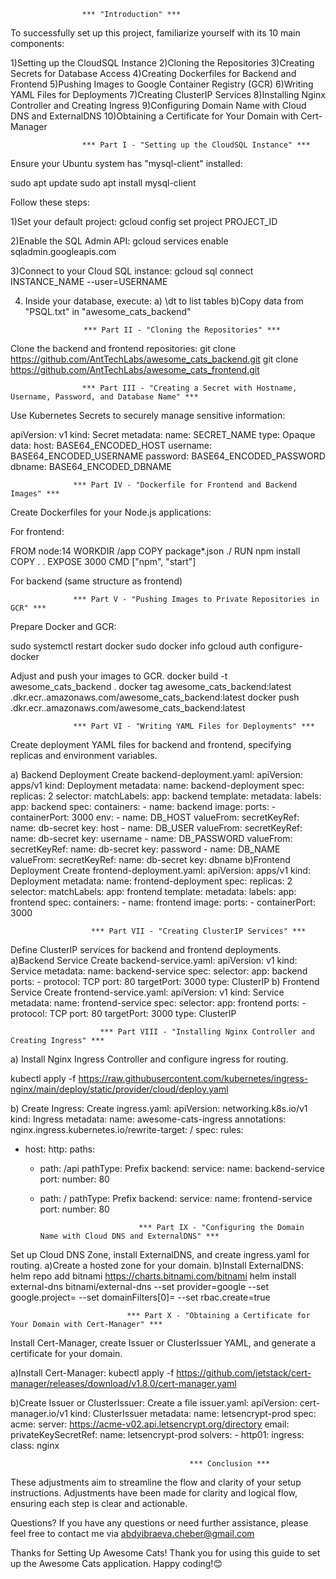                     *** "Introduction" ***
To successfully set up this project, familiarize yourself with its 10 main components:

1)Setting up the CloudSQL Instance
2)Cloning the Repositories
3)Creating Secrets for Database Access
4)Creating Dockerfiles for Backend and Frontend
5)Pushing Images to Google Container Registry (GCR)
6)Writing YAML Files for Deployments
7)Creating ClusterIP Services
8)Installing Nginx Controller and Creating Ingress
9)Configuring Domain Name with Cloud DNS and ExternalDNS
10)Obtaining a Certificate for Your Domain with Cert-Manager

                    *** Part I - "Setting up the CloudSQL Instance" ***
Ensure your Ubuntu system has "mysql-client" installed:

sudo apt update
sudo apt install mysql-client

Follow these steps:

1)Set your default project:
gcloud config set project PROJECT_ID

2)Enable the SQL Admin API:
gcloud services enable sqladmin.googleapis.com

3)Connect to your Cloud SQL instance:
gcloud sql connect INSTANCE_NAME --user=USERNAME

4) Inside your database, execute:
a) \dt to list tables
b)Copy data from "PSQL.txt" in "awesome_cats_backend"

                    *** Part II - "Cloning the Repositories" ***
Clone the backend and frontend repositories:
git clone https://github.com/AntTechLabs/awesome_cats_backend.git
git clone https://github.com/AntTechLabs/awesome_cats_frontend.git


                    *** Part III - "Creating a Secret with Hostname, Username, Password, and Database Name" ***
Use Kubernetes Secrets to securely manage sensitive information:

apiVersion: v1
kind: Secret
metadata:
  name: SECRET_NAME
type: Opaque
data:
  host: BASE64_ENCODED_HOST
  username: BASE64_ENCODED_USERNAME
  password: BASE64_ENCODED_PASSWORD
  dbname: BASE64_ENCODED_DBNAME

                  *** Part IV - "Dockerfile for Frontend and Backend Images" ***
Create Dockerfiles for your Node.js applications:

For frontend:

FROM node:14
WORKDIR /app
COPY package*.json ./
RUN npm install
COPY . .
EXPOSE 3000
CMD ["npm", "start"]

For backend (same structure as frontend)

                  *** Part V - "Pushing Images to Private Repositories in GCR" ***
Prepare Docker and GCR:

sudo systemctl restart docker
sudo docker info
gcloud auth configure-docker

Adjust and push your images to GCR.
docker build -t awesome_cats_backend .
docker tag awesome_cats_backend:latest <your-account-id>.dkr.ecr.<your-region>.amazonaws.com/awesome_cats_backend:latest
docker push <your-account-id>.dkr.ecr.<your-region>.amazonaws.com/awesome_cats_backend:latest

                  *** Part VI - "Writing YAML Files for Deployments" ***
Create deployment YAML files for backend and frontend, specifying replicas and environment variables.

a) Backend Deployment
Create backend-deployment.yaml:
apiVersion: apps/v1
kind: Deployment
metadata:
  name: backend-deployment
spec:
  replicas: 2
  selector:
    matchLabels:
      app: backend
  template:
    metadata:
      labels:
        app: backend
    spec:
      containers:
      - name: backend
        image: <your-backend-image>
        ports:
        - containerPort: 3000
        env:
        - name: DB_HOST
          valueFrom:
            secretKeyRef:
              name: db-secret
              key: host
        - name: DB_USER
          valueFrom:
            secretKeyRef:
              name: db-secret
              key: username
        - name: DB_PASSWORD
          valueFrom:
            secretKeyRef:
              name: db-secret
              key: password
        - name: DB_NAME
          valueFrom:
            secretKeyRef:
              name: db-secret
              key: dbname
b)Frontend Deployment
Create frontend-deployment.yaml:
apiVersion: apps/v1
kind: Deployment
metadata:
  name: frontend-deployment
spec:
  replicas: 2
  selector:
    matchLabels:
      app: frontend
  template:
    metadata:
      labels:
        app: frontend
    spec:
      containers:
      - name: frontend
        image: <your-frontend-image>
        ports:
        - containerPort: 3000

                      *** Part VII - "Creating ClusterIP Services" ***
Define ClusterIP services for backend and frontend deployments.
a)Backend Service
Create backend-service.yaml:
apiVersion: v1
kind: Service
metadata:
  name: backend-service
spec:
  selector:
    app: backend
  ports:
    - protocol: TCP
      port: 80
      targetPort: 3000
  type: ClusterIP
b) Frontend Service
Create frontend-service.yaml:
apiVersion: v1
kind: Service
metadata:
  name: frontend-service
spec:
  selector:
    app: frontend
  ports:
    - protocol: TCP
      port: 80
      targetPort: 3000
  type: ClusterIP

                        *** Part VIII - "Installing Nginx Controller and Creating Ingress" ***
a) Install Nginx Ingress Controller and configure ingress for routing.

kubectl apply -f https://raw.githubusercontent.com/kubernetes/ingress-nginx/main/deploy/static/provider/cloud/deploy.yaml

b) Create Ingress:
Create ingress.yaml:
apiVersion: networking.k8s.io/v1
kind: Ingress
metadata:
  name: awesome-cats-ingress
  annotations:
    nginx.ingress.kubernetes.io/rewrite-target: /
spec:
  rules:
  - host: <your-domain-name>
    http:
      paths:
      - path: /api
        pathType: Prefix
        backend:
          service:
            name: backend-service
            port:
              number: 80
      - path: /
        pathType: Prefix
        backend:
          service:
            name: frontend-service
            port:
              number: 80

                                  *** Part IX - "Configuring the Domain Name with Cloud DNS and ExternalDNS" ***
Set up Cloud DNS Zone, install ExternalDNS, and create ingress.yaml for routing.
a)Create a hosted zone for your domain.
b)Install ExternalDNS:
helm repo add bitnami https://charts.bitnami.com/bitnami
helm install external-dns bitnami/external-dns --set provider=google --set google.project=<your-project-id> --set domainFilters[0]=<your-domain-name> --set rbac.create=true

                              *** Part X - "Obtaining a Certificate for Your Domain with Cert-Manager" ***
Install Cert-Manager, create Issuer or ClusterIssuer YAML, and generate a certificate for your domain.

a)Install Cert-Manager:
kubectl apply -f https://github.com/jetstack/cert-manager/releases/download/v1.8.0/cert-manager.yaml

b)Create Issuer or ClusterIssuer:
Create a file issuer.yaml:
apiVersion: cert-manager.io/v1
kind: ClusterIssuer
metadata:
  name: letsencrypt-prod
spec:
  acme:
    server: https://acme-v02.api.letsencrypt.org/directory
    email: <your-email>
    privateKeySecretRef:
      name: letsencrypt-prod
    solvers:
    - http01:
        ingress:
          class: nginx

                                            *** Conclusion ***
These adjustments aim to streamline the flow and clarity of your setup instructions. Adjustments have been made for clarity and logical flow, ensuring each step is clear and actionable.

Questions?
If you have any questions or need further assistance, please feel free to contact me via abdyibraeva.cheber@gmail.com 

Thanks for Setting Up Awesome Cats!
Thank you for using this guide to set up the Awesome Cats application. Happy coding!😊
